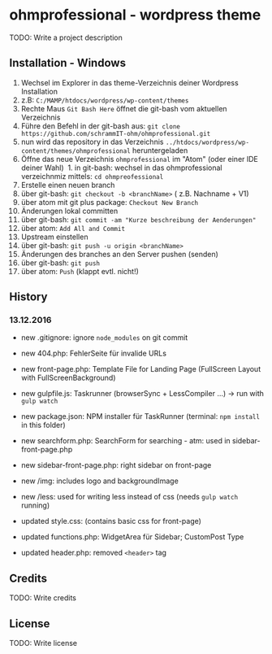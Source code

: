 # ohmprofessional - wordpress theme

TODO: Write a project description

## Installation - Windows

1. Wechsel im Explorer in das theme-Verzeichnis deiner Wordpress Installation
  1.  z.B: `C:/MAMP/htdocs/wordpress/wp-content/themes`
2. Rechte Maus `Git Bash Here` öffnet die git-bash vom aktuellen Verzeichnis
3. Führe den Befehl in der git-bash aus: `git clone https://github.com/schrammIT-ohm/ohmprofessional.git`
  1. nun wird das repository in das Verzeichnis `../htdocs/wordpress/wp-content/themes/ohmprofessional` heruntergeladen
4. Öffne das neue Verzeichnis `ohmprofessional` im "Atom" (oder einer IDE deiner Wahl)
  1. in git-bash: wechsel in das ohmprofessional verzeichnmiz mittels: `cd ohmpreofessional` 
5. Erstelle einen neuen branch
  1. über git-bash: `git checkout -b <branchName>` (<branchName> z.B. Nachname + V1)
  2. über atom mit git plus package: `Checkout New Branch`
6. Änderungen lokal committen
  1. über git-bash: `git commit -am "Kurze beschreibung der Aenderungen"`
  2. über atom: `Add All and Commit`
7. Upstream einstellen
  1. über git-bash: `git push -u origin <branchName>`
8. Änderungen des branches an den Server pushen (senden)
  1. über git-bash: `git push`
  2. über atom: `Push` (klappt evtl. nicht!)


## History

### 13.12.2016
- new .gitignore: ignore `node_modules` on git commit
- new 404.php: FehlerSeite für invalide URLs
- new front-page.php: Template File for Landing Page (FullScreen Layout with FullScreenBackground)
- new gulpfile.js: Taskrunner (browserSync + LessCompiler ...) -> run with `gulp watch`
- new package.json: NPM installer für TaskRunner (terminal: `npm install` in this folder)
- new searchform.php: SearchForm for searching - atm: used in sidebar-front-page.php
- new sidebar-front-page.php: right sidebar on front-page
- new /img: includes logo and backgroundImage
- new /less: used for writing less instead of css (needs `gulp watch` running)

- updated style.css: (contains basic css for front-page)
- updated functions.php: WidgetArea für Sidebar; CustomPost Type
- updated header.php: removed `<header>` tag

## Credits

TODO: Write credits

## License

TODO: Write license
